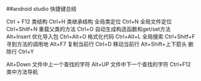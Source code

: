 ##android studio 快捷键总结

Ctrl + F12   类结构
Ctrl+H 类继承结构
全局类定位 Ctrl+N
全局文件定位 Ctrl+Shitf+N
重载父类的方法 Ctrl+O
自动生成构造函数和get/set方法  Alt+Insert
优化导入包 Ctrl+Alt+O
格式化代码 Ctrl+Alt+L
全局搜索 Ctrl+Shitf+F
寻到方法的调用地   Alt+F7
复制当前行 Ctrl+D
移动当前行 Alt+Shift+上下箭头
删除行 Ctrl+Y

Alt+Down 文件中上一个查找的字符
Alt+UP 文件中下一个查找的字符
Ctrl+F12 类中方法导航
